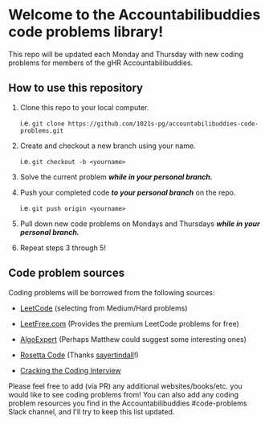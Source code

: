 # Welcome to the Accountabilibuddies code problems library!

  

This repo will be updated each Monday and Thursday with new coding problems for members of the gHR Accountabilibuddies.

  

## How to use this repository

 1. Clone this repo to your local computer.

	 i.e. `git clone https://github.com/1021s-pg/accountabilibuddies-code-problems.git`
 2. Create and checkout a new branch using your name.

	 i.e. `git checkout -b <yourname>`
	 
 3. Solve the current problem ***while in your personal branch.***
 4. Push your completed code ***to your personal branch*** on the repo.
 
	 i.e. `git push origin <yourname>`
	 
 5. Pull down new code problems on Mondays and Thursdays ***while in your personal branch.***
 6. Repeat steps 3 through 5!

## Code problem sources

  

Coding problems will be borrowed from the following sources:

  

-  [LeetCode](https://leetcode.com/) (selecting from Medium/Hard problems)

-  [LeetFree.com](https://leetfree.com) (Provides the premium LeetCode problems for free)

-  [AlgoExpert](https://www.algoexpert.io/questions) (Perhaps Matthew could suggest some interesting ones)

- [Rosetta Code](https://rosettacode.org/wiki/Rosetta_Code) (Thanks [sayertindall](https://github.com/sayertindall)!)

-  [Cracking the Coding Interview](https://www.amazon.com/Cracking-Coding-Interview-Programming-Questions/dp/0984782850)

  
  

Please feel free to add (via PR) any additional websites/books/etc. you would like to see coding problems from! You can also add any coding problem resources you find in the Accountabilibuddies #code-problems Slack channel, and I'll try to keep this list updated.